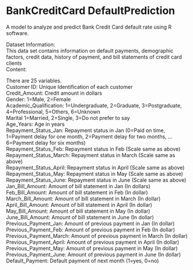 # BankCreditCard DefaultPrediction
 A model to analyze and predict Bank Credit Card default rate using R software.

 Dataset Information:															
 This data set contains information on default payments, demographic factors, credit data, history of payment, and bill statements of credit card clients 															
 Content:		

 There are 25 variables.														
 Customer ID:	Unique Identification of each customer														
 Credit_Amount:	Credit amount in dollars														
 Gender:	 1=Male, 2=Female														
 Academic_Qualification:	1=Undergraduate, 2=Graduate, 3=Postgraduate, 4=Professional, 5=Others, 6=Unknown														
 Marital	1=Married, 2=Single, 3=Do not prefer to say														
 Age_Years:	Age in years														
 Repayment_Status_Jan:	 Repayment status in Jan (0=Paid on time, 1=Payment delay for one month, 2=Payment delay for two months, ... 6=Payment delay for six months)														
 Repayment_Status_Feb:	 Repayment status in Feb (Scale same as above)														
 Repayment_Status_March:	Repayment status in March (Scale same as above)														
 Repayment_Status_April:	Repayment status in April (Scale same as above)														
 Repayment_Status_May:	 Repayment status in May (Scale same as above)														
 Repayment_Status_June:	  Repayment status in June (Scale same as above)														
 Jan_Bill_Amount:	    Amount of bill statement in Jan (In dollars)														
 Feb_Bill_Amount:	    Amount of bill statement in Feb (In dollar)														
 March_Bill_Amount:	  Amount of bill statement in March (In dollar)														
 April_Bill_Amount:	  Amount of bill statement in April (In dollar)														
 May_Bill_Amount:	    Amount of bill statement in May (In dollar)														
 June_Bill_Amount:  	Amount of bill statement in June (In dollar)														
 Previous_Payment_Jan:	Amount of previous payment in Jan (In dollar)														
 Previous_Payment_Feb:	Amount of previous payment in Feb (In dollar)														
 Previous_Payment_March:	Amount of previous payment in March (In dollar)														
 Previous_Payment_April:	Amount of previous payment in April (In dollar)														
 Previous_Payment_May:	  Amount of previous payment in May (In dollar)														
 Previous_Payment_June:	  Amount of previous payment in June (In dollar)														
 Default_Payment:	        Default payment of next month (1=yes, 0=no)														
